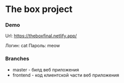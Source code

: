 # The box project

### Demo
Url: https://theboxfinal.netlify.app/

Логин: cat
Пароль: meow

### Branches
* master - билд веб приложения
* frontend - код клиентской части веб приложения